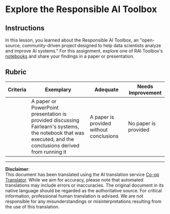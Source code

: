 <!--
CO_OP_TRANSLATOR_METADATA:
{
  "original_hash": "dbda60e7b1fe5f18974e7858eff0004e",
  "translation_date": "2025-09-06T10:53:35+00:00",
  "source_file": "1-Introduction/3-fairness/assignment.md",
  "language_code": "en"
}
-->
# Explore the Responsible AI Toolbox

## Instructions

In this lesson, you learned about the Responsible AI Toolbox, an "open-source, community-driven project designed to help data scientists analyze and improve AI systems." For this assignment, explore one of RAI Toolbox's [notebooks](https://github.com/microsoft/responsible-ai-toolbox/blob/main/notebooks/responsibleaidashboard/getting-started.ipynb) and share your findings in a paper or presentation.

## Rubric

| Criteria | Exemplary | Adequate | Needs Improvement |
| -------- | --------- | -------- | ----------------- |
|          | A paper or PowerPoint presentation is provided discussing Fairlearn's systems, the notebook that was executed, and the conclusions derived from running it | A paper is provided without conclusions | No paper is provided |

---

**Disclaimer**:  
This document has been translated using the AI translation service [Co-op Translator](https://github.com/Azure/co-op-translator). While we aim for accuracy, please note that automated translations may include errors or inaccuracies. The original document in its native language should be regarded as the authoritative source. For critical information, professional human translation is advised. We are not responsible for any misunderstandings or misinterpretations resulting from the use of this translation.